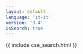 ```yaml
---
layout: default
language: 'it-it'
version: '3.4'
isSearch: true
---
```

{{ include cse_search.html }}
